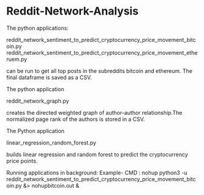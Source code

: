 # Reddit-Network-Analysis

The python applications:

reddit_network_sentiment_to_predict_cryptocurrency_price_movement_bitcoin.py
reddit_network_sentiment_to_predict_cryptocurrency_price_movement_etheruem.py

can be run to get all top posts in the subreddits bitcoin and ethereum. The final dataframe is saved as a CSV.

The python application 

reddit_network_graph.py

creates the directed weighted graph of author-author relationship.The normalized page rank of the authors is stored in a CSV.

The Python application

linear_regression_random_forest.py

builds linear regression and random forest to predict the cryptocurrency price points.

Running applications in background:
Example-
CMD : nohup python3 -u reddit_network_sentiment_to_predict_cryptocurrency_price_movement_bitcoin.py &> nohupbitcoin.out &



